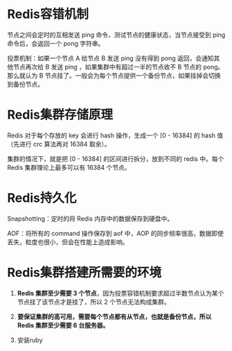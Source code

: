 # Redis容错机制
节点之间会定时的互相发送 ping 命令，测试节点的健康状态，当节点接受到 ping 命令后，会返回一个 pong 字符串。

投票机制：如果一个节点 A 给节点 B 发送 ping 没有得到 pong 返回，会通知其他节点再次给 B 发送 ping ，如果集群中有超过一半的节点收不 B 节点的 pong。那么就认为 B 节点挂了。一般会为每个节点提供一个备份节点，如果挂掉会切换到备份节点。

# Redis集群存储原理
Redis 对于每个存放的 key 会进行 hash 操作，生成一个 [0 - 16384] 的 hash 值（先进行 crc 算法再对 16384 取余）。

集群的情况下，就是把 [0 - 16384] 的区间进行拆分，放到不同的 redis 中。每个 Redis 集群理论上最多可以有 16384 个节点。

# Redis持久化
Snapshotting：定时的将 Redis 内存中的数据保存到硬盘中。

AOF：将所有的 command 操作保存到 aof 中，AOP 的同步频率很高，数据即使丢失，粒度也很小，但会在性能上造成影响。

# Redis集群搭建所需要的环境
1. **Redis 集群至少需要 3 个节点**，因为投票容错机制要求超过半数节点认为某个节点挂了该节点才是挂了，所以 2 个节点无法构成集群。

2. **要保证集群的高可用，需要每个节点都有从节点，也就是备份节点，所以 Redis 集群至少需要 6 台服务器。**

3. 安装ruby
